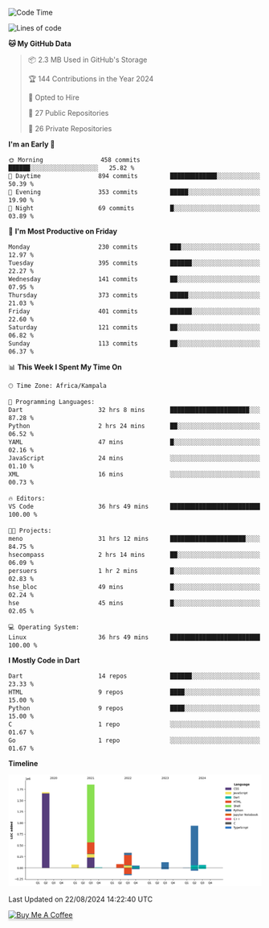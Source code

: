 <!--START_SECTION:waka-->
![Code Time](http://img.shields.io/badge/Code%20Time-841%20hrs%2029%20mins-blue)

![Lines of code](https://img.shields.io/badge/From%20Hello%20World%20I%27ve%20Written-5.2%20million%20lines%20of%20code-blue)

**🐱 My GitHub Data** 

> 📦 2.3 MB Used in GitHub's Storage 
 > 
> 🏆 144 Contributions in the Year 2024
 > 
> 💼 Opted to Hire
 > 
> 📜 27 Public Repositories 
 > 
> 🔑 26 Private Repositories 
 > 
**I'm an Early 🐤** 

```text
🌞 Morning                458 commits         ██████░░░░░░░░░░░░░░░░░░░   25.82 % 
🌆 Daytime                894 commits         █████████████░░░░░░░░░░░░   50.39 % 
🌃 Evening                353 commits         █████░░░░░░░░░░░░░░░░░░░░   19.90 % 
🌙 Night                  69 commits          █░░░░░░░░░░░░░░░░░░░░░░░░   03.89 % 
```
📅 **I'm Most Productive on Friday** 

```text
Monday                   230 commits         ███░░░░░░░░░░░░░░░░░░░░░░   12.97 % 
Tuesday                  395 commits         ██████░░░░░░░░░░░░░░░░░░░   22.27 % 
Wednesday                141 commits         ██░░░░░░░░░░░░░░░░░░░░░░░   07.95 % 
Thursday                 373 commits         █████░░░░░░░░░░░░░░░░░░░░   21.03 % 
Friday                   401 commits         ██████░░░░░░░░░░░░░░░░░░░   22.60 % 
Saturday                 121 commits         ██░░░░░░░░░░░░░░░░░░░░░░░   06.82 % 
Sunday                   113 commits         ██░░░░░░░░░░░░░░░░░░░░░░░   06.37 % 
```


📊 **This Week I Spent My Time On** 

```text
🕑︎ Time Zone: Africa/Kampala

💬 Programming Languages: 
Dart                     32 hrs 8 mins       ██████████████████████░░░   87.28 % 
Python                   2 hrs 24 mins       ██░░░░░░░░░░░░░░░░░░░░░░░   06.52 % 
YAML                     47 mins             █░░░░░░░░░░░░░░░░░░░░░░░░   02.16 % 
JavaScript               24 mins             ░░░░░░░░░░░░░░░░░░░░░░░░░   01.10 % 
XML                      16 mins             ░░░░░░░░░░░░░░░░░░░░░░░░░   00.73 % 

🔥 Editors: 
VS Code                  36 hrs 49 mins      █████████████████████████   100.00 % 

🐱‍💻 Projects: 
meno                     31 hrs 12 mins      █████████████████████░░░░   84.75 % 
hsecompass               2 hrs 14 mins       ██░░░░░░░░░░░░░░░░░░░░░░░   06.09 % 
persuers                 1 hr 2 mins         █░░░░░░░░░░░░░░░░░░░░░░░░   02.83 % 
hse_bloc                 49 mins             █░░░░░░░░░░░░░░░░░░░░░░░░   02.24 % 
hse                      45 mins             █░░░░░░░░░░░░░░░░░░░░░░░░   02.05 % 

💻 Operating System: 
Linux                    36 hrs 49 mins      █████████████████████████   100.00 % 
```

**I Mostly Code in Dart** 

```text
Dart                     14 repos            ██████░░░░░░░░░░░░░░░░░░░   23.33 % 
HTML                     9 repos             ████░░░░░░░░░░░░░░░░░░░░░   15.00 % 
Python                   9 repos             ████░░░░░░░░░░░░░░░░░░░░░   15.00 % 
C                        1 repo              ░░░░░░░░░░░░░░░░░░░░░░░░░   01.67 % 
Go                       1 repo              ░░░░░░░░░░░░░░░░░░░░░░░░░   01.67 % 
```



**Timeline**

![Lines of Code chart](https://raw.githubusercontent.com/drexhacker/drexhacker/main/assets/bar_graph.png)


 Last Updated on 22/08/2024 14:22:40 UTC
<!--END_SECTION:waka-->

<a href="https://www.buymeacoffee.com/drexsoftorg" target="_blank"><img src="https://www.buymeacoffee.com/assets/img/custom_images/orange_img.png" alt="Buy Me A Coffee" style="height: 41px !important;width: 174px !important;box-shadow: 0px 3px 2px 0px rgba(190, 190, 190, 0.5) !important;-webkit-box-shadow: 0px 3px 2px 0px rgba(190, 190, 190, 0.5) !important;" ></a>


<!---
drexhacker/drexhacker is a ✨ special ✨ repository because its `README.md` (this file) appears on your GitHub profile.
You can click the Preview link to take a look at your changes.
--->
